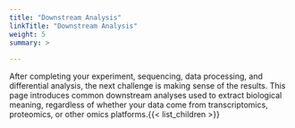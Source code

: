 ```yaml
---
title: "Downstream Analysis"
linkTitle: "Downstream Analysis"
weight: 5
summary: >
  
---
```


After completing your experiment, sequencing, data processing, and differential analysis, the next challenge is making sense of the results. This page introduces common downstream analyses used to extract biological meaning, regardless of whether your data come from transcriptomics, proteomics, or other omics platforms.{{< list_children >}}
